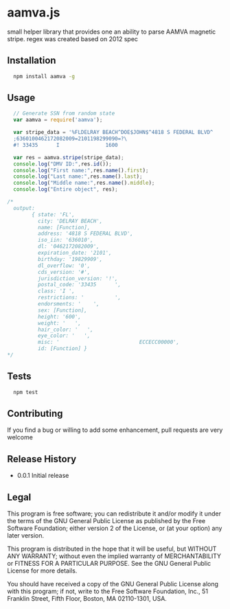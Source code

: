# aamva.js

small helper library that provides one an ability to parse AAMVA magnetic stripe.
regex was created based on 2012 spec

## Installation

```bash
  npm install aamva -g
```

## Usage

```javascript
  // Generate SSN from random state
  var aamva = require('aamva');

  var stripe_data = '%FLDELRAY BEACH^DOE$JOHN$^4818 S FEDERAL BLVD^           \?\
  ;6360100462172082009=2101198299090=?\
  #! 33435      I               1600                                   ECCECC00000?';

  var res = aamva.stripe(stripe_data);
  console.log("DMV ID:",res.id());
  console.log("First name:",res.name().first);
  console.log("Last name:",res.name().last);
  console.log("Middle name:",res.name().middle);
  console.log("Entire object", res);

/* 
  output: 
        { state: 'FL',
          city: 'DELRAY BEACH',
          name: [Function],
          address: '4818 S FEDERAL BLVD',
          iso_iin: '636010',
          dl: '0462172082009',
          expiration_date: '2101',
          birthday: '19829909',
          dl_overflow: '0',
          cds_version: '#',
          jurisdiction_version: '!',
          postal_code: '33435      ',
          class: 'I ',
          restrictions: '          ',
          endorsments: '    ',
          sex: [Function],
          height: '600',
          weight: '   ',
          hair_color: '   ',
          eye_color: '   ',
          misc: '                          ECCECC00000',
          id: [Function] }
*/

```

## Tests

```bash
  npm test
```

## Contributing

If you find a bug or willing to add some enhancement, pull requests are very welcome

## Release History

* 0.0.1 Initial release


## Legal

This program is free software; you can redistribute it and/or
modify it under the terms of the GNU General Public License
as published by the Free Software Foundation; either version 2
of the License, or (at your option) any later version.

This program is distributed in the hope that it will be useful,
but WITHOUT ANY WARRANTY; without even the implied warranty of
MERCHANTABILITY or FITNESS FOR A PARTICULAR PURPOSE.  See the
GNU General Public License for more details.

You should have received a copy of the GNU General Public License
along with this program; if not, write to the Free Software
Foundation, Inc., 51 Franklin Street, Fifth Floor, Boston, MA  02110-1301, USA.

